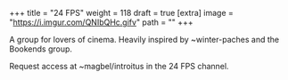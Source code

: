 
+++
title = "24 FPS"
weight = 118
draft = true
[extra]
image = "https://i.imgur.com/QNIbQHc.gifv"
path = ""
+++


A group for lovers of cinema.  Heavily inspired by ~winter-paches and the Bookends group.

Request access at ~magbel/introitus in the 24 FPS channel.


